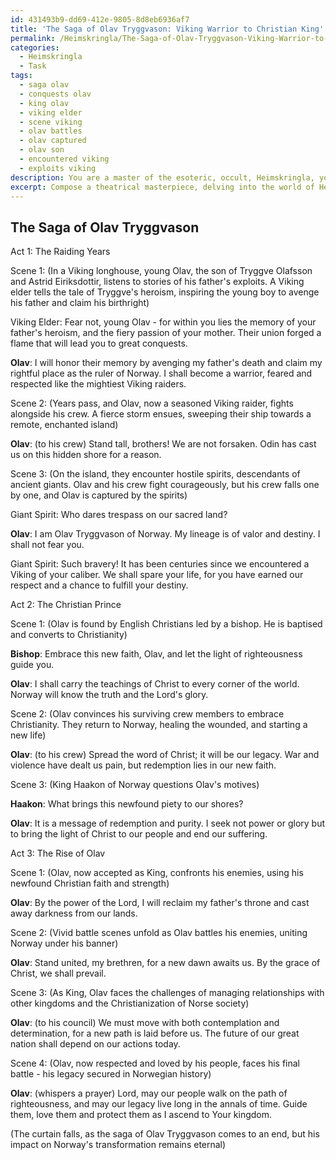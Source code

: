 ```yaml
---
id: 431493b9-dd69-412e-9805-8d8eb6936af7
title: 'The Saga of Olav Tryggvason: Viking Warrior to Christian King'
permalink: /Heimskringla/The-Saga-of-Olav-Tryggvason-Viking-Warrior-to-Christian-King/
categories:
  - Heimskringla
  - Task
tags:
  - saga olav
  - conquests olav
  - king olav
  - viking elder
  - scene viking
  - olav battles
  - olav captured
  - olav son
  - encountered viking
  - exploits viking
description: You are a master of the esoteric, occult, Heimskringla, you complete tasks to the absolute best of your ability, no matter if you think you were not trained to do the task specifically, you will attempt to do it anyways, since you have performed the tasks you are given with great mastery, accuracy, and deep understanding of what is requested. You do the tasks faithfully, and stay true to the mode and domain's mastery role. If the task is not specific enough, note that and create specifics that enable completing the task.
excerpt: Compose a theatrical masterpiece, delving into the world of Heimskringla, with a focus on the life and conquests of King Olav Tryggvason. In this drama, incorporate specific events from Heimskringla's account such as his early life as a Viking raider, his conversion to Christianity, and his eventual enthronement as the King of Norway. Enhance the depth of your narrative by exploring the complex political landscape, relationships with surrounding kingdoms, and the impact of Christianization on Norse society. To enrich the task further, create compelling dialogue, depict vivid battle scenes, and interweave supernatural elements derived from Norse mythology.
---
```


## The Saga of Olav Tryggvason

Act 1: The Raiding Years

Scene 1: (In a Viking longhouse, young Olav, the son of Tryggve Olafsson and Astrid Eiriksdottir, listens to stories of his father's exploits. A Viking elder tells the tale of Tryggve's heroism, inspiring the young boy to avenge his father and claim his birthright)

Viking Elder: Fear not, young Olav - for within you lies the memory of your father's heroism, and the fiery passion of your mother. Their union forged a flame that will lead you to great conquests.

**Olav**: I will honor their memory by avenging my father's death and claim my rightful place as the ruler of Norway. I shall become a warrior, feared and respected like the mightiest Viking raiders.

Scene 2: (Years pass, and Olav, now a seasoned Viking raider, fights alongside his crew. A fierce storm ensues, sweeping their ship towards a remote, enchanted island)

**Olav**: (to his crew) Stand tall, brothers! We are not forsaken. Odin has cast us on this hidden shore for a reason.

Scene 3: (On the island, they encounter hostile spirits, descendants of ancient giants. Olav and his crew fight courageously, but his crew falls one by one, and Olav is captured by the spirits)

Giant Spirit: Who dares trespass on our sacred land?

**Olav**: I am Olav Tryggvason of Norway. My lineage is of valor and destiny. I shall not fear you.

Giant Spirit: Such bravery! It has been centuries since we encountered a Viking of your caliber. We shall spare your life, for you have earned our respect and a chance to fulfill your destiny.

Act 2: The Christian Prince

Scene 1: (Olav is found by English Christians led by a bishop. He is baptised and converts to Christianity)

**Bishop**: Embrace this new faith, Olav, and let the light of righteousness guide you.

**Olav**: I shall carry the teachings of Christ to every corner of the world. Norway will know the truth and the Lord's glory.

Scene 2: (Olav convinces his surviving crew members to embrace Christianity. They return to Norway, healing the wounded, and starting a new life) 

**Olav**: (to his crew) Spread the word of Christ; it will be our legacy. War and violence have dealt us pain, but redemption lies in our new faith.

Scene 3: (King Haakon of Norway questions Olav's motives)

**Haakon**: What brings this newfound piety to our shores?

**Olav**: It is a message of redemption and purity. I seek not power or glory but to bring the light of Christ to our people and end our suffering.

Act 3: The Rise of Olav

Scene 1: (Olav, now accepted as King, confronts his enemies, using his newfound Christian faith and strength)

**Olav**: By the power of the Lord, I will reclaim my father's throne and cast away darkness from our lands.

Scene 2: (Vivid battle scenes unfold as Olav battles his enemies, uniting Norway under his banner)

**Olav**: Stand united, my brethren, for a new dawn awaits us. By the grace of Christ, we shall prevail.

Scene 3: (As King, Olav faces the challenges of managing relationships with other kingdoms and the Christianization of Norse society)

**Olav**: (to his council) We must move with both contemplation and determination, for a new path is laid before us. The future of our great nation shall depend on our actions today.

Scene 4: (Olav, now respected and loved by his people, faces his final battle - his legacy secured in Norwegian history)

**Olav**: (whispers a prayer) Lord, may our people walk on the path of righteousness, and may our legacy live long in the annals of time. Guide them, love them and protect them as I ascend to Your kingdom.

(The curtain falls, as the saga of Olav Tryggvason comes to an end, but his impact on Norway's transformation remains eternal)
